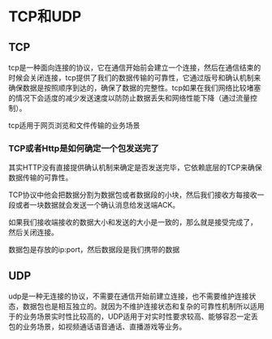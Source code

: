 # TCP和UDP

## TCP

tcp是一种面向连接的协议，它在通信开始前会建立一个连接，然后在通信结束的时候会关闭连接，tcp提供了我们的数据传输的可靠性，它通过版号和确认机制来确保数据是按照顺序到达的，确保了数据的完整性。tcp如果在我们网络比较堵塞的情况下会适度的减少发送速度以防防止数据丢失和网络性能下降（通过流量控制）。

tcp适用于网页浏览和文件传输的业务场景

### TCP或者Http是如何确定一个包发送完了

其实HTTP没有直接提供确认机制来确定是否发送完毕，它依赖底层的TCP来确保数据传输的可靠性。

TCP协议中他会把数据分割为数据包或者数据段的小块，然后我们接收方每接收一段或者一块数据就会发送一个确认消息给发送端ACK。

如果我们接收端接收的数据大小和发送的大小是一致的，那么就是接受完成了， 然后关闭连接。

数据包是存放的ip:port，然后数据段是我们携带的数据

## UDP

udp是一种无连接的协议，不需要在通信开始前建立连接，也不需要维护连接状态，数据包也是相互独立的。就因为不维护连接状态和复杂的可靠性机制所以适用于的业务场景实时性比较高的，UDP适用于对实时性要求较高、能够容忍一定丢包的业务场景，如视频通话语音通话、直播游戏等业务。